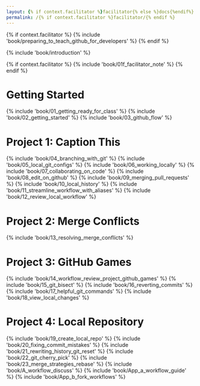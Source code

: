 ```yaml
---
layout: {% if context.facilitator %}facilitator{% else %}docs{%endif%}
permalink: /{% if context.facilitator %}facilitator/{% endif %}
---
```


{% if context.facilitator %}
{% include 'book/preparing_to_teach_github_for_developers' %}
{% endif %}

{% include 'book/introduction' %}

{% if context.facilitator %}
{% include 'book/01f_facilitator_note' %}
{% endif %}

# Getting Started
{% include 'book/01_getting_ready_for_class' %}
{% include 'book/02_getting_started' %}
{% include 'book/03_github_flow' %}

# Project 1: Caption This
{% include 'book/04_branching_with_git' %}
{% include 'book/05_local_git_configs' %}
{% include 'book/06_working_locally' %}
{% include 'book/07_collaborating_on_code' %}
{% include 'book/08_edit_on_github' %}
{% include 'book/09_merging_pull_requests' %}
{% include 'book/10_local_history' %}
{% include 'book/11_streamline_workflow_with_aliases' %}
{% include 'book/12_review_local_workflow' %}

# Project 2: Merge Conflicts
{% include 'book/13_resolving_merge_conflicts' %}

# Project 3: GitHub Games
{% include 'book/14_workflow_review_project_github_games' %}
{% include 'book/15_git_bisect' %}
{% include 'book/16_reverting_commits' %}
{% include 'book/17_helpful_git_commands' %}
{% include 'book/18_view_local_changes' %}

# Project 4: Local Repository
{% include 'book/19_create_local_repo' %}
{% include 'book/20_fixing_commit_mistakes' %}
{% include 'book/21_rewriting_history_git_reset' %}
{% include 'book/22_git_cherry_pick' %}
{% include 'book/23_merge_strategies_rebase' %}
{% include 'book/A_workflow_discuss' %}
{% include 'book/App_a_workflow_guide' %}
{% include 'book/App_b_fork_workflows' %}
